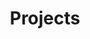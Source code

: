 ---
title: "Projects"
echo: false
keep-md: true
listing: 
  contents: 
    - "posts/projects/*.qmd"
  type: default
  sort: [date desc, title desc]
---